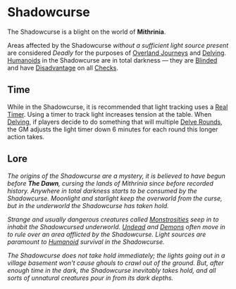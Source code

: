 # Shadowcurse

The Shadowcurse is a blight on the world of **Mithrinia**.

Areas affected by the Shadowcurse *without a sufficient light source present* are considered *Deadly* for the purposes of [Overland Journeys](../Exploration/Overland%20Journeys.md) and [Delving](../Exploration/Delving.md). [Humanoids](../../Resources%20for%20GMs/Creatures/Creature%20Types/Humanoid.md) in the Shadowcurse are in total darkness — they are [Blinded](../Conditions/Blinded.md) and have [Disadvantage](../Die%20Rolling%20Mechanics/Disadvantage.md) on all [Checks](../Core%20Procedures/Check.md).

## Time

While in the Shadowcurse, it is recommended that light tracking uses a [Real Timer](../Exploration/Delving.md#Real%20Timer). Using a timer to track light increases tension at the table. When [Delving](../Exploration/Delving.md), if players decide to do something that will multiple [Delve Rounds](../Core%20Procedures/Round.md#Delve%20Round), the GM adjusts the light timer down 6 minutes for each round this longer action takes.

## Lore

*The origins of the Shadowcurse are a mystery, it is believed to have begun before **The Dawn**, cursing the lands of Mithrinia since before recorded history. Anywhere in total darkness starts to be consumed by the Shadowcurse. Moonlight and starlight keep the overworld from the curse, but in the underworld the Shadowcurse has taken hold.*

*Strange and usually dangerous creatures called [Monstrosities](../../Resources%20for%20GMs/Creatures/Creature%20Types/Monstrosity.md) seep in to inhabit the Shadowcursed underworld. [Undead](../../Resources%20for%20GMs/Creatures/Creature%20Types/Undead.md) and [Demons](../../Resources%20for%20GMs/Creatures/Creature%20Types/Demon.md) often move in to rule over an area afflicted by the Shadowcurse. Light sources are paramount to [Humanoid](../../Resources%20for%20GMs/Creatures/Creature%20Types/Humanoid.md) survival in the Shadowcurse.*

*The Shadowcurse does not take hold immediately; the lights going out in a village basement won't cause ghouls to crawl out of the ground. But, after enough time in the dark, the Shadowcurse inevitably takes hold, and all sorts of unnatural creatures pour in from its dark depths.*
